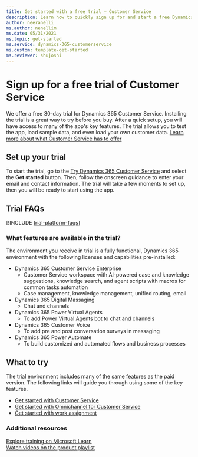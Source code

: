 ```yaml
---  
title: Get started with a free trial – Customer Service
description: Learn how to quickly sign up for and start a free Dynamics 365 Customer Service trial. Explore the apps using embedded tours and videos and get started within a few seconds.
author: neeranelli
ms.author: nenellim
ms.date: 05/31/2021
ms.topic: get-started
ms.service: dynamics-365-customerservice
ms.custom: template-get-started
ms.reviewer: shujoshi
---
```


# Sign up for a free trial of Customer Service

We offer a free 30-day trial for Dynamics 365 Customer Service. Installing the trial is a great way to try before you buy. After a quick setup, you will have access to many of the app's key features. The trial allows you to test the app, load sample data, and even load your own customer data. [Learn more about what Customer Service has to offer](/dynamics365/customer-service/overview)

## Set up your trial

To start the trial, go to the [Try Dynamics 365 Customer Service](https://dynamics.microsoft.com/get-started/free-trial/?appname=customerservice) and select the **Get started** button. Then, follow the onscreen guidance to enter your email and contact information. The trial will take a few moments to set up, then you will be ready to start using the app.

## Trial FAQs

[!INCLUDE [trial-platform-faqs](../includes/trial-platform-faqs.md)]

### What features are available in the trial?

The environment you receive in trial is a fully functional, Dynamics 365 environment with the following licenses and capabilities pre-installed:

- Dynamics 365 Customer Service Enterprise
    - Customer Service workspace with AI-powered case and knowledge suggestions, knowledge search, and agent scripts with macros for common tasks automation
    - Case management, knowledge management, unified routing, email
- Dynamics 365 Digital Massaging
    - Chat and channels
- Dynamics 365 Power Virtual Agents
    - To add Power Virtual Agents bot to chat and channels
- Dynamics 365 Customer Voice
    - To add pre and post conversation surveys in messaging
- Dynamics 365 Power Automate
    - To build customized and automated flows and business processes

## What to try

The trial environment includes many of the same features as the paid version. The following links will guide you through using some of the key features.

- [Get started with Customer Service](/learn/modules/get-started-with-dynamics-365-for-customer-service/)
- [Get started with Omnichannel for Customer Service]( /dynamics365/customer-service/introduction-omnichannel)
- [Get started with work assignment](/dynamics365/customer-service/overview-unified-routing)

### Additional resources

[Explore training on Microsoft Learn](/learn/browse/?filter-products=dynamics-customer-service)  
[Watch videos on the product playlist](https://youtube.com)  

